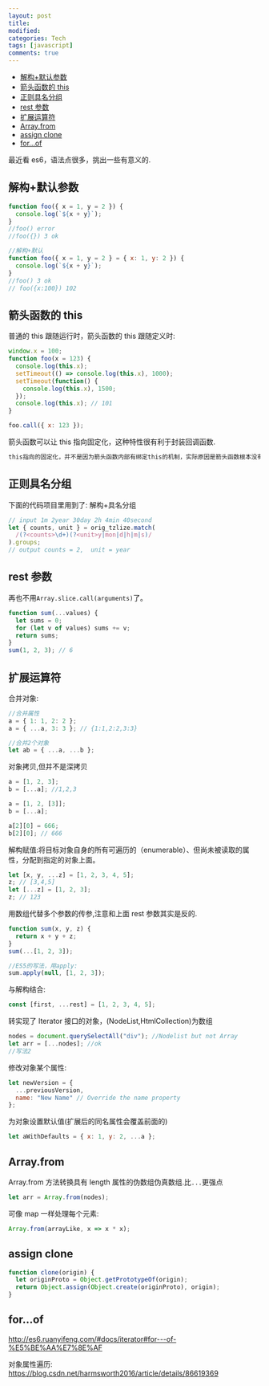 ```yaml
---
layout: post
title:
modified:
categories: Tech
tags: [javascript]
comments: true
---
```


<!-- TOC -->

- [解构+默认参数](#解构默认参数)
- [箭头函数的 this](#箭头函数的-this)
- [正则具名分组](#正则具名分组)
- [rest 参数](#rest-参数)
- [扩展运算符](#扩展运算符)
- [Array.from](#Arrayfrom)
- [assign clone](#assign-clone)
- [for...of](#forof)

<!-- /TOC -->

最近看 es6，语法点很多，挑出一些有意义的.

## 解构+默认参数

```js
function foo({ x = 1, y = 2 }) {
  console.log(`${x + y}`);
}
//foo() error
//foo({}) 3 ok

//解构+默认
function foo({ x = 1, y = 2 } = { x: 1, y: 2 }) {
  console.log(`${x + y}`);
}
//foo() 3 ok
// foo({x:100}) 102
```

## 箭头函数的 this

普通的 this 跟随运行时，箭头函数的 this 跟随定义时:

```js
window.x = 100;
function foo(x = 123) {
  console.log(this.x);
  setTimeout(() => console.log(this.x), 1000);
  setTimeout(function() {
    console.log(this.x), 1500;
  });
  console.log(this.x); // 101
}

foo.call({ x: 123 });
```

箭头函数可以让 this 指向固定化，这种特性很有利于封装回调函数.

```sh
this指向的固定化，并不是因为箭头函数内部有绑定this的机制，实际原因是箭头函数根本没有自己的this，导致内部的this就是外层代码块的this。正是因为它没有this，所以也就不能用作构造函数。
```

## 正则具名分组

下面的代码项目里用到了: 解构+具名分组

```js
// input 1m 2year 30day 2h 4min 40second
let { counts, unit } = orig_tzlize.match(
  /(?<counts>\d+)(?<unit>y|mon|d|h|m|s)/
).groups;
// output counts = 2,  unit = year
```

## rest 参数

再也不用`Array.slice.call(arguments)`了。

```js
function sum(...values) {
  let sums = 0;
  for (let v of values) sums += v;
  return sums;
}
sum(1, 2, 3); // 6
```

## 扩展运算符

合并对象:

```js
//合并属性
a = { 1: 1, 2: 2 };
a = { ...a, 3: 3 }; // {1:1,2:2,3:3}

//合并2个对象
let ab = { ...a, ...b };
```

对象拷贝,但并不是深拷贝

```js
a = [1, 2, 3];
b = [...a]; //1,2,3

a = [1, 2, [3]];
b = [...a];

a[2][0] = 666;
b[2][0]; // 666
```

解构赋值:将目标对象自身的所有可遍历的（enumerable）、但尚未被读取的属性，分配到指定的对象上面。

```js
let [x, y, ...z] = [1, 2, 3, 4, 5];
z; // [3,4,5]
let [...z] = [1, 2, 3];
z; // 123
```

用数组代替多个参数的传参,注意和上面 rest 参数其实是反的.

```js
function sum(x, y, z) {
  return x + y + z;
}
sum(...[1, 2, 3]);

//ES5的写法，用apply:
sum.apply(null, [1, 2, 3]);
```

与解构结合:

```js
const [first, ...rest] = [1, 2, 3, 4, 5];
```

转实现了 Iterator 接口的对象，(NodeList,HtmlCollection)为数组

```js
nodes = document.querySelectAll("div"); //Nodelist but not Array
let arr = [...nodes]; //ok
//写法2
```

修改对象某个属性:

```js
let newVersion = {
  ...previousVersion,
  name: "New Name" // Override the name property
};
```

为对象设置默认值(扩展后的同名属性会覆盖前面的)

```js
let aWithDefaults = { x: 1, y: 2, ...a };
```

## Array.from

Array.from 方法转换具有 length 属性的伪数组伪真数组.比`...`更强点

```js
let arr = Array.from(nodes);
```

可像 map 一样处理每个元素:

```js
Array.from(arrayLike, x => x * x);
```

## assign clone

```js
function clone(origin) {
  let originProto = Object.getPrototypeOf(origin);
  return Object.assign(Object.create(originProto), origin);
}
```

## for...of

<http://es6.ruanyifeng.com/#docs/iterator#for---of-%E5%BE%AA%E7%8E%AF>

对象属性遍历:
<https://blog.csdn.net/harmsworth2016/article/details/86619369>

